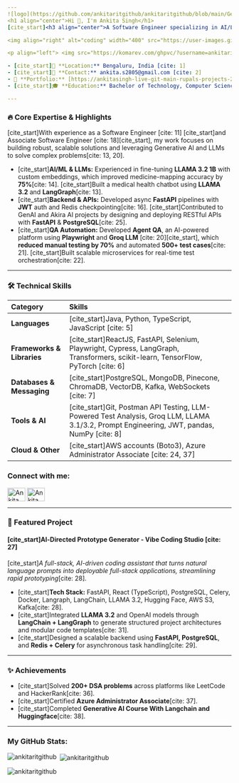 ```yaml
---
![logo](https://github.com/ankitaritgithub/ankitaritgithub/blob/main/Gemini_Generated_Image_68r43a68r43a68r4.png)
<h1 align="center">Hi 👋, I'm Ankita Singh</h1>
[cite_start]<h3 align="center">A Software Engineer specializing in AI/LLMs, Full-Stack Development, and QA Automation from India [cite: 1, 9, 11]</h3>

<img align="right" alt="coding" width="400" src="https://user-images.githubusercontent.com/55389276/140866485-8fb1c876-9a8f-4d6a-98dc-08c4981eaf70.gif">

<p align="left"> <img src="https://komarev.com/ghpvc/?username=ankitaritgithub&label=Profile%20views&color=0e75b6&style=flat" alt="ankita-singh" /> </p>

- [cite_start]📍 **Location:** Bengaluru, India [cite: 1]
- [cite_start]📧 **Contact:** ankita.s2805@gmail.com [cite: 2]
- 🔗 **Portfolio:** [https://ankitasingh-live-git-main-rupals-projects-2b0340cc.vercel.app](https://ankitasingh-live-git-main-rupals-projects-2b0340cc.vercel.app)
- [cite_start]🎓 **Education:** Bachelor of Technology, Computer Science Engineering (Lovely Professional University, Aug 2020-Jun 2024) [cite: 33, 34, 39]

---
```


### 🔥 Core Expertise & Highlights

[cite_start]With experience as a Software Engineer [cite: 11] [cite_start]and Associate Software Engineer [cite: 18][cite_start], my work focuses on building robust, scalable solutions and leveraging Generative AI and LLMs to solve complex problems[cite: 13, 20].

- [cite_start]**AI/ML & LLMs:** Experienced in fine-tuning **LLAMA 3.2 1B** with custom embeddings, which improved medicine-mapping accuracy by **75%**[cite: 14]. [cite_start]Built a medical health chatbot using **LLAMA 3.2** and **LangGraph**[cite: 13].
- [cite_start]**Backend & APIs:** Developed async **FastAPI** pipelines with **JWT** auth and Redis checkpointing[cite: 16]. [cite_start]Contributed to GenAI and Akira AI projects by designing and deploying RESTful APIs with **FastAPI** & **PostgreSQL**[cite: 25].
- [cite_start]**QA Automation:** Developed **Agent QA**, an AI-powered platform using **Playwright** and **Groq LLM** [cite: 20][cite_start], which **reduced manual testing by 70%** and automated **500+ test cases**[cite: 21]. [cite_start]Built scalable microservices for real-time test orchestration[cite: 22].

---

### 🛠️ Technical Skills

| Category | Skills |
| :--- | :--- |
| **Languages** | [cite_start]Java, Python, TypeScript, JavaScript [cite: 5] |
| **Frameworks & Libraries** | [cite_start]ReactJS, FastAPI, Selenium, Playwright, Cypress, LangGraph, Transformers, scikit-learn, TensorFlow, PyTorch [cite: 6] |
| **Databases & Messaging** | [cite_start]PostgreSQL, MongoDB, Pinecone, ChromaDB, VectorDB, Kafka, WebSockets [cite: 7] |
| **Tools & AI** | [cite_start]Git, Postman API Testing, LLM-Powered Test Analysis, Groq LLM, LLAMA 3.1/3.2, Prompt Engineering, JWT, pandas, NumPy [cite: 8] |
| **Cloud & Other** | [cite_start]AWS accounts (Boto3), Azure Administrator Associate [cite: 24, 37] |

<h3 align="left">Connect with me:</h3>
<p align="left">
<a href="https://www.linkedin.com/in/ankita-singh00/" target="_blank"><img align="center" src="https://raw.githubusercontent.com/rahuldkjain/github-profile-readme-generator/master/src/images/icons/Social/linked-in-alt.svg" alt="Ankita Singh LinkedIn" height="30" width="40" /></a>
<a href="https://github.com/ankitaritgithub" target="_blank"><img align="center" src="https://raw.githubusercontent.com/rahuldkjain/github-profile-readme-generator/master/src/images/icons/Social/github.svg" alt="Ankita Singh GitHub" height="30" width="40" /></a>
</p>

---

### 🚀 Featured Project

#### [cite_start]**Al-Directed Prototype Generator - Vibe Coding Studio** [cite: 27]
[cite_start]*A full-stack, AI-driven coding assistant that turns natural language prompts into deployable full-stack applications, streamlining rapid prototyping*[cite: 28].
- [cite_start]**Tech Stack:** FastAPI, React (TypeScript), PostgreSQL, Celery, Docker, Langraph, LangChain, LLAMA 3.2, Hugging Face, AWS S3, Kafka[cite: 28].
- [cite_start]Integrated **LLAMA 3.2** and OpenAI models through **LangChain + LangGraph** to generate structured project architectures and modular code templates[cite: 31].
- [cite_start]Designed a scalable backend using **FastAPI, PostgreSQL**, and **Redis + Celery** for asynchronous task handling[cite: 29].

---

### ✨ Achievements

- [cite_start]Solved **200+ DSA problems** across platforms like LeetCode and HackerRank[cite: 36].
- [cite_start]Certified **Azure Administrator Associate**[cite: 37].
- [cite_start]Completed **Generative AI Course With Langchain and Huggingface**[cite: 38].

---

<h3 align="left">My GitHub Stats:</h3>
<p><img align="left" src="https://github-readme-stats.vercel.app/api/top-langs?username=ankitaritgithub&show_icons=true&locale=en&layout=compact" alt="ankitaritgithub" /></p>

<p>&nbsp;<img align="center" src="https://github-readme-stats.vercel.app/api?username=ankitaritgithub&show_icons=true&locale=en" alt="ankitaritgithub" /></p>

<p><img align="center" src="https://github-readme-streak-stats.herokuapp.com/?user=ankitaritgithub&" alt="ankitaritgithub" /></p>
